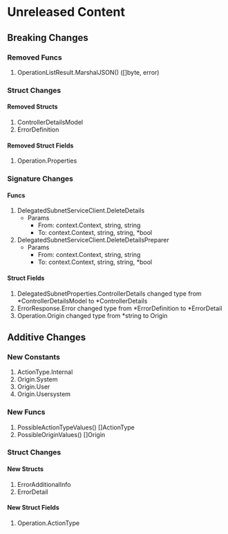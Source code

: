 # Unreleased Content

## Breaking Changes

### Removed Funcs

1. OperationListResult.MarshalJSON() ([]byte, error)

### Struct Changes

#### Removed Structs

1. ControllerDetailsModel
1. ErrorDefinition

#### Removed Struct Fields

1. Operation.Properties

### Signature Changes

#### Funcs

1. DelegatedSubnetServiceClient.DeleteDetails
	- Params
		- From: context.Context, string, string
		- To: context.Context, string, string, *bool
1. DelegatedSubnetServiceClient.DeleteDetailsPreparer
	- Params
		- From: context.Context, string, string
		- To: context.Context, string, string, *bool

#### Struct Fields

1. DelegatedSubnetProperties.ControllerDetails changed type from *ControllerDetailsModel to *ControllerDetails
1. ErrorResponse.Error changed type from *ErrorDefinition to *ErrorDetail
1. Operation.Origin changed type from *string to Origin

## Additive Changes

### New Constants

1. ActionType.Internal
1. Origin.System
1. Origin.User
1. Origin.Usersystem

### New Funcs

1. PossibleActionTypeValues() []ActionType
1. PossibleOriginValues() []Origin

### Struct Changes

#### New Structs

1. ErrorAdditionalInfo
1. ErrorDetail

#### New Struct Fields

1. Operation.ActionType
